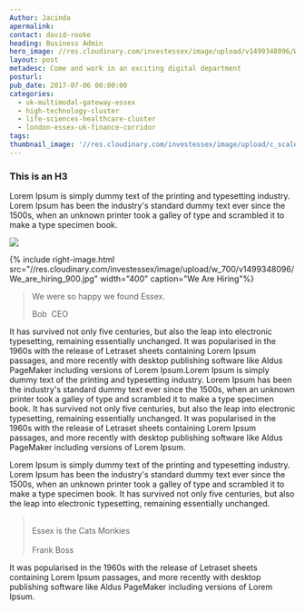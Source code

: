 ```yaml
---
Author: Jacinda
apermalink:
contact: david-rooke
heading: Business Admin
hero_image: //res.cloudinary.com/investessex/image/upload/v1499348096/We_are_hiring_900.jpg
layout: post
metadesc: Come and work in an exciting digital department
posturl:
pub_date: 2017-07-06 00:00:00
categories:
  - uk-multimodal-gateway-essex
  - high-technology-cluster
  - life-sciences-healthcare-cluster
  - london-essex-uk-finance-corridor
tags:
thumbnail_image: '//res.cloudinary.com/investessex/image/upload/c_scale,g_center,h_165,w_165/v1499348096/We_are_hiring_900.jpg'
---
```



### This is an H3

Lorem Ipsum is simply dummy text of the printing and typesetting industry. Lorem Ipsum has been the industry's standard dummy text ever since the 1500s, when an unknown printer took a galley of type and scrambled it to make a type specimen book.

![](//res.cloudinary.com/investessex/image/upload/c_scale,g_center,h_165,w_165/v1499348096/We_are_hiring_900.jpg)

{% include right-image.html src="//res.cloudinary.com/investessex/image/upload/w_700/v1499348096/We_are_hiring_900.jpg" width="400" caption="We Are Hiring"%}

> We were so happy we found Essex.
>
>
> Bob &nbsp;CEO

It has survived not only five centuries, but also the leap into electronic typesetting, remaining essentially unchanged. It was popularised in the 1960s with the release of Letraset sheets containing Lorem Ipsum passages, and more recently with desktop publishing software like Aldus PageMaker including versions of Lorem Ipsum.Lorem Ipsum is simply dummy text of the printing and typesetting industry. Lorem Ipsum has been the industry's standard dummy text ever since the 1500s, when an unknown printer took a galley of type and scrambled it to make a type specimen book. It has survived not only five centuries, but also the leap into electronic typesetting, remaining essentially unchanged. It was popularised in the 1960s with the release of Letraset sheets containing Lorem Ipsum passages, and more recently with desktop publishing software like Aldus PageMaker including versions of Lorem Ipsum.

Lorem Ipsum is simply dummy text of the printing and typesetting industry. Lorem Ipsum has been the industry's standard dummy text ever since the 1500s, when an unknown printer took a galley of type and scrambled it to make a type specimen book. It has survived not only five centuries, but also the leap into electronic typesetting, remaining essentially unchanged.

> <br>Essex is the Cats Monkies
> <br>
> <br>Frank Boss

It was popularised in the 1960s with the release of Letraset sheets containing Lorem Ipsum passages, and more recently with desktop publishing software like Aldus PageMaker including versions of Lorem Ipsum.